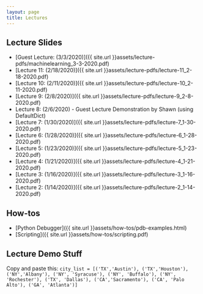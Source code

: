 ```yaml
---
layout: page
title: Lectures
---
```


## Lecture Slides
 - [Guest Lecture: (3/3/2020)]({{ site.url }}assets/lecture-pdfs/machinelearning_3-3-2020.pdf)
 - [Lecture 11: (2/18/2020)]({{ site.url }}assets/lecture-pdfs/lecture-11_2-18-2020.pdf)
 - [Lecture 10: (2/11/2020)]({{ site.url }}assets/lecture-pdfs/lecture-10_2-11-2020.pdf)
 - [Lecture 9: (2/8/2020)]({{ site.url }}assets/lecture-pdfs/lecture-9_2-8-2020.pdf)
 - Lecture 8: (2/6/2020) - Guest Lecture Demonstration by Shawn (using DefaultDict)
 - [Lecture 7: (1/30/2020)]({{ site.url }}assets/lecture-pdfs/lecture-7_1-30-2020.pdf)
 - [Lecture 6: (1/28/2020)]({{ site.url }}assets/lecture-pdfs/lecture-6_1-28-2020.pdf)
 - [Lecture 5: (1/23/2020)]({{ site.url }}assets/lecture-pdfs/lecture-5_1-23-2020.pdf)
 - [Lecture 4: (1/21/2020)]({{ site.url }}assets/lecture-pdfs/lecture-4_1-21-2020.pdf)
 - [Lecture 3: (1/16/2020)]({{ site.url }}assets/lecture-pdfs/lecture-3_1-16-2020.pdf)
 - [Lecture 2: (1/14/2020)]({{ site.url }}assets/lecture-pdfs/lecture-2_1-14-2020.pdf)

## How-tos
 - [Python Debugger]({{ site.url }}assets/how-tos/pdb-examples.html)
 - [Scripting]({{ site.url }}assets/how-tos/scripting.pdf)

## Lecture Demo Stuff
Copy and paste this: `city_list = [('TX','Austin'), ('TX','Houston'), ('NY','Albany'), ('NY', 'Syracuse'), ('NY', 'Buffalo'), ('NY', 'Rochester'), ('TX', 'Dallas'), ('CA','Sacramento'), ('CA', 'Palo Alto'), ('GA', 'Atlanta')]`